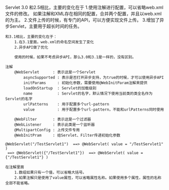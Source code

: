 Servlet 3.0
    和2.5相比，主要的变化在于
        1.使用注解进行配置，可以省略web.xml文件的修改。
          如果注解和XML存在相同的配置，合并两个配置，并且以web.xml的为主。
        2.文件上传的时候，有专门的API，可以方便实现文件上传。
        3.增加了异步Servlet，主要用于超长时间的任务。

    和3.1相比，主要的变化在于：
        1.在3.1里面，web.xml的命名空间发生了变化
        2.异步API做了优化

        使用的时候，如果不考虑异步API，那么3.0和3.1是一样的，没有区别。

    注解
        @WebServlet      : 表示这是一个Servlet
            asyncSupported : 表示是否打开异步支持，为true的时候，才可以使用异步API
            initParams     : 初始化参数，需要使用@WebInitParam注解来提供
            loadOnStartup  : Servlet的加载级别
            name           : Servlet的名字，默认情况下使用当前类的类全名作为Servlet的名字
            urlPatterns    : 用于配置多个url-pattern
            value          : 用于配置多个url-pattern，不能和urlPatterns同时使用

        @WebFilter       : 表示这是一个过滤器
        @WebListener     : 表示此类是一个监听器
        @MultipartConfig : 上传文件专用
        @WebInitPram     : 给Servlet、Filter传递初始化参数

    @WebServlet("/TestServlet1")  ==> @WebServlet( value = "/TestServlet1" )
     ==> @WebServlet({"/TestServlet1"})  ==> @WebServlet( value = {"/TestServlet1"} )

    在注解里面
        1.数组如果只有一个值，可以省略大括号。
        2.如果注解只是使用了value属性，可以省略属性名称。如果使用多个属性，属性的名称全部不能省略。
